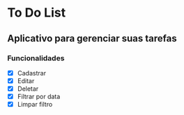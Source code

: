 # To Do List
## Aplicativo para gerenciar suas tarefas
### Funcionalidades
- [x] Cadastrar
- [x] Editar
- [x] Deletar
- [x] Filtrar por data
- [x] Limpar filtro

